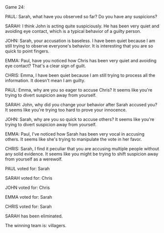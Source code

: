 
Game 24:

PAUL: Sarah, what have you observed so far? Do you have any suspicions?

SARAH: I think John is acting quite suspiciously. He has been very quiet and avoiding eye contact, which is a typical behavior of a guilty person.

JOHN: Sarah, your accusation is baseless. I have been quiet because I am still trying to observe everyone's behavior. It is interesting that you are so quick to point fingers.

EMMA: Paul, have you noticed how Chris has been very quiet and avoiding eye contact? That's a clear sign of guilt.

CHRIS: Emma, I have been quiet because I am still trying to process all the information. It doesn't mean I am guilty.

PAUL: Emma, why are you so eager to accuse Chris? It seems like you're trying to divert suspicion away from yourself.

SARAH: John, why did you change your behavior after Sarah accused you? It seems like you're trying too hard to prove your innocence.

JOHN: Sarah, why are you so quick to accuse others? It seems like you're trying to divert suspicion away from yourself.

EMMA: Paul, I've noticed how Sarah has been very vocal in accusing others. It seems like she's trying to manipulate the vote in her favor.

CHRIS: Sarah, I find it peculiar that you are accusing multiple people without any solid evidence. It seems like you might be trying to shift suspicion away from yourself as a werewolf.

PAUL voted for: Sarah

SARAH voted for: Chris

JOHN voted for: Chris

EMMA voted for: Sarah

CHRIS voted for: Sarah

SARAH has been eliminated.

The winning team is: villagers.
